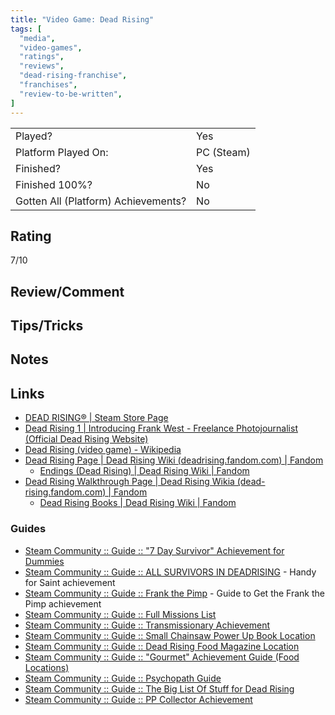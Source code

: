 ```yaml
---
title: "Video Game: Dead Rising"
tags: [
  "media",
  "video-games",
  "ratings",
  "reviews",
  "dead-rising-franchise",
  "franchises",
  "review-to-be-written",
]
---
```


| | |
|-|-|
| Played? | Yes |
| Platform Played On: | PC (Steam) |
| Finished? | Yes |
| Finished 100%? | No |
| Gotten All (Platform) Achievements? | No |

## Rating

7/10

## Review/Comment



## Tips/Tricks



## Notes



## Links

- [DEAD RISING® | Steam Store Page](https://store.steampowered.com/app/427190/DEAD_RISING/)
- [Dead Rising 1 | Introducing Frank West - Freelance Photojournalist (Official Dead Rising Website)](https://www.deadrising.com/dead-rising-1/index.html)
- [Dead Rising (video game) - Wikipedia](https://en.wikipedia.org/wiki/Dead_Rising_(video_game))
- [Dead Rising Page | Dead Rising Wiki (deadrising.fandom.com) | Fandom](https://deadrising.fandom.com/wiki/Dead_Rising)
  - [Endings (Dead Rising) | Dead Rising Wiki | Fandom](https://deadrising.fandom.com/wiki/Endings_(Dead_Rising))
- [Dead Rising Walkthrough Page | Dead Rising Wikia (dead-rising.fandom.com) | Fandom](https://dead-rising.fandom.com/wiki/Dead_Rising_Walkthrough)
  - [Dead Rising Books | Dead Rising Wiki | Fandom](https://dead-rising.fandom.com/wiki/Dead_Rising_Books#Book_List)

### Guides

- [Steam Community :: Guide :: "7 Day Survivor" Achievement for Dummies](https://steamcommunity.com/sharedfiles/filedetails/?id=1246983258)
- [Steam Community :: Guide :: ALL SURVIVORS IN DEADRISING](https://steamcommunity.com/sharedfiles/filedetails/?id=1433032852&searchtext=all+survivors) - Handy for Saint achievement
- [Steam Community :: Guide :: Frank the Pimp](https://steamcommunity.com/sharedfiles/filedetails/?id=1662346030&searchtext=frank+the+pimp) - Guide to Get the Frank the Pimp achievement
- [Steam Community :: Guide :: Full Missions List](https://steamcommunity.com/sharedfiles/filedetails/?id=1661684053)
- [Steam Community :: Guide :: Transmissionary Achievement](https://steamcommunity.com/sharedfiles/filedetails/?id=1660588102)
- [Steam Community :: Guide :: Small Chainsaw Power Up Book Location](https://steamcommunity.com/sharedfiles/filedetails/?id=894394956&searchtext=books)
- [Steam Community :: Guide :: Dead Rising Food Magazine Location](https://steamcommunity.com/sharedfiles/filedetails/?id=1214350589&searchtext=food)
- [Steam Community :: Guide :: "Gourmet" Achievement Guide (Food Locations)](https://steamcommunity.com/sharedfiles/filedetails/?id=763373120&searchtext=food)
- [Steam Community :: Guide :: Psychopath Guide](https://steamcommunity.com/sharedfiles/filedetails/?id=763096265&searchtext=books)
- [Steam Community :: Guide :: The Big List Of Stuff for Dead Rising](https://steamcommunity.com/sharedfiles/filedetails/?id=2482829127)
- [Steam Community :: Guide :: PP Collector Achievement](https://steamcommunity.com/sharedfiles/filedetails/?id=1978186631&searchtext=clothes+horse)
